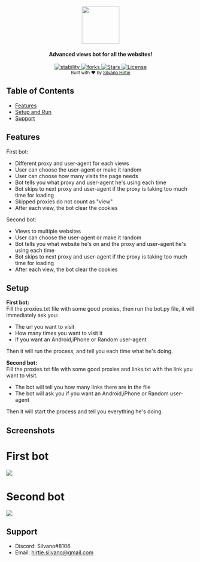 <h1 align="center">
<img width="100" height="100" src="https://cdn.shopify.com/s/files/1/1061/1924/products/Robot_Emoji_Icon_7070a254-26f7-4a54-8131-560e38e34c2e_large.png?v=1571606114">
</img>
</h1>

<div align="center">
  <strong>Advanced views bot for all the websites!</strong>
</div>

<br />

<div align="center">
  <a href="https://github.com/silvanohirtie/viewsBot/issues">
    <img src="https://img.shields.io/github/issues/silvanohirtie/viewsBot"
      alt="stability" />
  </a>
  <a href="https://img.shields.io/github/forks/silvanohirtie/viewsBot">
    <img src="https://img.shields.io/github/forks/silvanohirtie/viewsBot"
      alt="forks" />
  </a>
  <a href="https://img.shields.io/github/stars/silvanohirtie/viewsBot">
    <img src="https://img.shields.io/github/stars/silvanohirtie/viewsBot"
      alt="Stars" />
  </a>
  <a href="https://github.com/silvanohirtie/viewsBot/LICENSE">
    <img src="https://img.shields.io/github/license/silvanohirtie/viewsBot"
      alt="License" />
  </a>
</div>
<div align="center">
  <sub>Built with ❤︎ by
  <a href="https://github.com/silvanohirtie/s">Silvano Hirtie</a>
   
  </a>
</div>

## Table of Contents
- [Features](#features)
- [Setup and Run](#Setup)
- [Support](#support)

## Features
First bot:  
- Different proxy and user-agent for each views
- User can choose the user-agent or make it random
- User can choose how many visits the page needs
- Bot tells you what proxy and user-agent he's using each time
- Bot skips to next proxy and user-agent if the proxy is taking too much time for loading
- Skipped proxies do not count as "view"
- After each view, the bot clear the cookies

Second bot:  
- Views to multiple websites
- User can choose the user-agent or make it random
- Bot tells you what website he's on and the proxy and user-agent he's using each time
- Bot skips to next proxy and user-agent if the proxy is taking too much time for loading
- After each view, the bot clear the cookies

## Setup
**First bot:**  
Fill the proxies.txt file with some good proxies, then run the bot.py file, it will immediately ask you:
- The url you want to visit
- How many times you want to visit it
- If you want an Android,iPhone or Random user-agent  

Then it will run the process, and tell you each time what he's doing.  

**Second bot:**  
Fill the proxies.txt file with some good proxies and links.txt with the link you want to visit.
- The bot will tell you how many links there are in the file
- The bot will ask you if you want an Android,iPhone or Random user-agent  

Then it will start the process and tell you everything he's doing.

## Screenshots
# First bot  
<img src="https://i.imgur.com/N0gS5eE.png"></img>  

# Second bot  
<img src="https://i.imgur.com/2FHCJ6U.png"></img>

## Support
- Discord: Silvano#8106
- Email: hirtie.silvano@gmail.com

